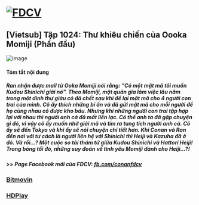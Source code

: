 # [![FDCV](https://user-images.githubusercontent.com/75318518/142803511-f5c20d56-47eb-4f2a-b63f-6b9b169c295b.png)](https://admin1509.github.io/fdcvteam.blogspot.com/)
## [Vietsub] Tập 1024: Thư khiêu chiến của Oooka Momiji (Phần đầu)
![image](https://user-images.githubusercontent.com/75318518/143809572-656db44c-92de-40fd-ac25-622529e05afb.png)

#### Tóm tắt nội dung
##### Ran nhận được mail từ Ooka Momiji nói rằng: "Có một mật mã tôi muốn Kudou Shinichi giải nó". Theo Momiji, một quản gia làm việc lâu năm trong một dinh thự giàu có đã chết sau khi để lại mật mã cho 4 người con trai của mình. Cô ấy thích những bí ẩn và đã gửi mật mã cho mỗi người để họ cùng nhau có được kho báu. Nhưng khi những người con trai tập hợp lại với nhau thì người anh cả đã mất liên lạc. Có thể anh ta đã gặp chuyện gì đó, vì vậy cô ấy muốn nhờ giải mã và tìm ra tung tích người anh cả. Cô ấy sẽ đến Tokyo và khi ấy sẽ nói chuyện chi tiết hơn. Khi Conan và Ran đến nơi với tư cách là người liên hệ với Shinichi thì Heiji và Kazuha đã ở đó. Và rồi...? Một cuộc so tài thám tử giữa Kudou Shinichi và Hattori Heiji! Trong bóng tối đó, những suy đoán về tình yêu Momiji dành cho Heiji...?!
##### >> Page Facebook mới của FDCV: [fb.com/conanfdcv](https://fb.com/conanfdcv)
### [Bitmovin](https://bitmovin.com/demos/stream-test?format=hls&manifest=https://raw.githubusercontent.com/admin1509/admin1509/main/video-5b.gapo.vn/videos/results/85ebdcb6-afd7-437d-9363-302bc144fa61/720p/file.m3u8)
### [HDPlay](https://hdplay.se/?HLSP2P=https://raw.githubusercontent.com/admin1509/admin1509/main/video-5b.gapo.vn/videos/results/85ebdcb6-afd7-437d-9363-302bc144fa61/720p/file.m3u8)
